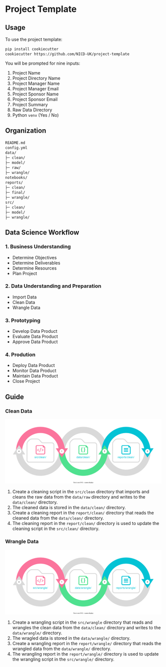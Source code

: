 # Project Template

## Usage

To use the project template:

```
pip install cookiecutter
cookiecutter https://github.com/NICD-UK/project-template
```

You will be prompted for nine inputs:

1. Project Name
2. Project Directory Name
3. Project Manager Name
4. Project Manager Email
5. Project Sponsor Name
6. Project Sponsor Email
7. Project Summary
8. Raw Data Directory
9. Python `venv` (Yes / No)

## Organization

```
README.md
config.yml
data/
├─ clean/
├─ model/
├─ raw/
├─ wrangle/
notebooks/
reports/
├─ clean/
├─ final/
├─ wrangle/
src/
├─ clean/
├─ model/
├─ wrangle/
```

## Data Science Workflow

### 1. Business Understanding

- Determine Objectives
- Determine Deliverables
- Determine Resources
- Plan Project

### 2. Data Understanding and Preparation

- Import Data
- Clean Data
- Wrangle Data

### 3. Prototyping

- Develop Data Product
- Evaluate Data Product
- Approve Data Product

### 4. Prodution

- Deploy Data Product
- Monitor Data Product 
- Maintain Data Product
- Close Project

## Guide

### Clean Data

![](figures/clean.drawio.svg)

1. Create a cleaning script in the `src/clean` directory that imports and cleans the raw data from the `data/raw` directory and writes to the `data/clean/` directory.
2. The cleaned data is stored in the `data/clean/` directory.
3. Create a cleaning report in the `report/clean/` directory that reads the cleaned data from the `data/clean/` directory.
4. The cleaning report in the `report/clean/` directory is used to update the cleaning script in the `src/clean/` directory.

### Wrangle Data

![](figures/wrangle.drawio.svg)

1. Create a wrangling script in the `src/wrangle` directory that reads and wrangles the clean data from the `data/clean/` directory and writes to the `data/wrangle/` directory.
2. The wragled data is stored in the `data/wrangle/` directory.
3. Create a wrangling report in the `report/wrangle/` directory that reads the wrangled data from the `data/wrangle/` directory.
4. The wrangling report in the `report/wrangle/` directory is used to update the wrangling script in the `src/wrangle/` directory.
